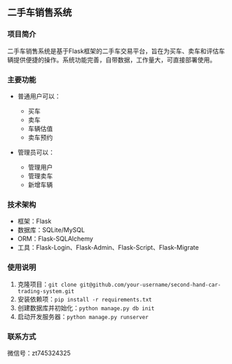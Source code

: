 ## 二手车销售系统

### 项目简介

二手车销售系统是基于Flask框架的二手车交易平台，旨在为买车、卖车和评估车辆提供便捷的操作。系统功能完善，自带数据，工作量大，可直接部署使用。

### 主要功能

- 普通用户可以：
    - 买车
    - 卖车
    - 车辆估值
    - 卖车预约


- 管理员可以：
    - 管理用户
    - 管理卖车
    - 新增车辆


### 技术架构

- 框架：Flask
- 数据库：SQLite/MySQL
- ORM：Flask-SQLAlchemy
- 工具：Flask-Login、Flask-Admin、Flask-Script、Flask-Migrate


### 使用说明

1. 克隆项目：`git clone git@github.com/your-username/second-hand-car-trading-system.git`
2. 安装依赖项：`pip install -r requirements.txt`
3. 创建数据库并初始化：`python manage.py db init`
4. 启动开发服务器：`python manage.py runserver`


### 联系方式

微信号：zt745324325